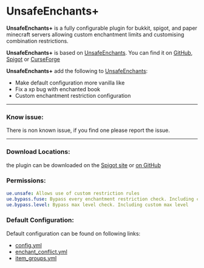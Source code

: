 # UnsafeEnchants+

**UnsafeEnchants+** is a fully configurable plugin for bukkit, spigot, and paper minecraft servers 
allowing custom enchantment limits and customising combination restrictions.

**UnsafeEnchants+** is based on [UnsafeEnchants](https://github.com/DelilahEve/UnsafeEnchants). You can find it on 
[GitHub](https://github.com/DelilahEve/UnsafeEnchants/releases/latest), 
[Spigot](https://www.spigotmc.org/resources/unsafe-enchants.104708/) or
[CurseForge](https://www.curseforge.com/minecraft/bukkit-plugins/unsafe-enchants/files/all)

**UnsafeEnchants+** add the following to [UnsafeEnchants](https://github.com/DelilahEve/UnsafeEnchants):
- Make default configuration more vanilla like
- Fix a xp bug with enchanted book
- Custom enchantment restriction configuration
---
### Know issue:
There is non known issue, if you find one please report the issue.

---

### Download Locations:

the plugin can be downloaded on the 
[Spigot site](https://www.spigotmc.org/resources/unsafe-enchants.114884/) 
or [on GitHub](https://github.com/alexcrea/UnsafeEnchantsPlus/releases/latest)

### Permissions:
```yml
ue.unsafe: Allows use of custom restriction rules
ue.bypass.fuse: Bypass every enchantment restriction check. Including custom restrictions
ue.bypass.level: Bypass max level check. Including custom max level
```

### Default Configuration:

Default configuration can be found on following links:
- [config.yml](https://github.com/alexcrea/UnsafeEnchantsPlus/blob/master/src/main/resources/config.yml)
- [enchant_conflict.yml](https://github.com/alexcrea/UnsafeEnchantsPlus/blob/master/src/main/resources/enchant_conflict.yml)
- [item_groups.yml](https://github.com/alexcrea/UnsafeEnchantsPlus/blob/master/src/main/resources/item_groups.yml)


